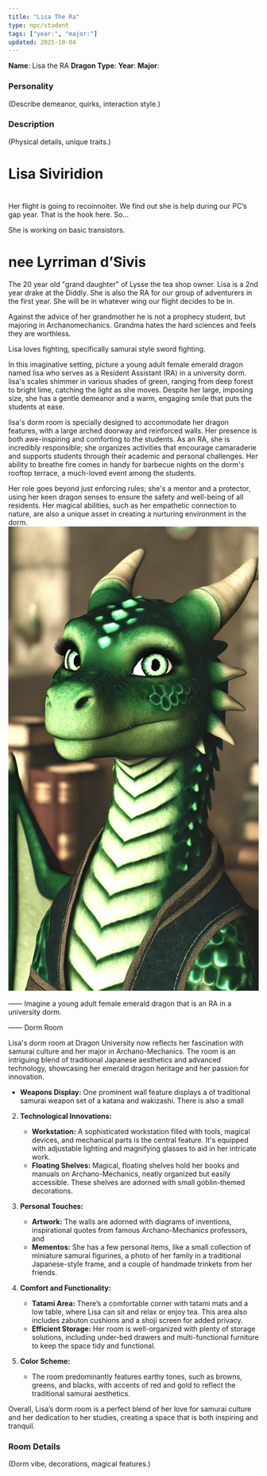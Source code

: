 ```yaml
---
title: "Lisa The Ra"
type: npc/student
tags: ["year:", "major:"]
updated: 2025-10-04
---
```


**Name**: Lisa the RA
**Dragon Type**:
**Year**:
**Major**:

### Personality
(Describe demeanor, quirks, interaction style.)

### Description
(Physical details, unique traits.)

# Lisa Siviridion

#
Her flight is going to recoinnoiter. We find out she is help during our PC’s gap year. That is the hook here. So…

She is working on basic transistors.

# nee Lyrriman d’Sivis

The 20 year old "grand daughter" of Lysse the tea shop owner. Lisa is a 2nd year drake at the Diddly. She is also the RA for our group of adventurers in the first year. She will be in whatever wing our flight decides to be in.

Against the advice of her grandmother he is not a prophecy student, but majoring in Archanomechanics. Grandma hates the hard sciences and feels they are worthless.

Lisa loves fighting, specifically samurai style sword fighting.

In this imaginative setting, picture a young adult female emerald dragon named lisa who serves as a Resident Assistant (RA) in a university dorm. lisa's scales shimmer in various shades of green, ranging from deep forest to bright lime, catching the light as she moves. Despite her large, imposing size, she has a gentle demeanor and a warm, engaging smile that puts the students at ease.

lisa's dorm room is specially designed to accommodate her dragon features, with a large arched doorway and reinforced walls. Her presence is both awe-inspiring and comforting to the students. As an RA, she is incredibly responsible; she organizes activities that encourage camaraderie and supports students through their academic and personal challenges. Her ability to breathe fire comes in handy for barbecue nights on the dorm's rooftop terrace, a much-loved event among the students.

Her role goes beyond just enforcing rules; she's a mentor and a protector, using her keen dragon senses to ensure the safety and well-being of all residents. Her magical abilities, such as her empathetic connection to nature, are also a unique asset in creating a nurturing environment in the dorm.
![85BFBD72-F76F-4B73-A8DD-02660282EED7](/assets/images/85BFBD72-F76F-4B73-A8DD-02660282EED7.png)

——
Imagine a young adult female emerald dragon that is an RA in a university dorm.

——
Dorm Room

Lisa's dorm room at Dragon University now reflects her fascination with samurai culture and her major in Archano-Mechanics. The room is an intriguing blend of traditional Japanese aesthetics and advanced technology, showcasing her emerald dragon heritage and her passion for innovation.

   - **Weapons Display:** One prominent wall feature displays a of traditional samurai weapon set of a  katana and wakizashi. There is also a small

2. **Technological Innovations:**
   - **Workstation:** A sophisticated workstation filled with tools, magical devices, and mechanical parts is the central feature. It's equipped with adjustable lighting and magnifying glasses to aid in her intricate work.
   - **Floating Shelves:** Magical, floating shelves hold her books and manuals on Archano-Mechanics, neatly organized but easily accessible. These shelves are adorned with small goblin-themed decorations.

3. **Personal Touches:**
   - **Artwork:** The walls are adorned with diagrams of inventions, inspirational quotes from famous Archano-Mechanics professors, and
   - **Mementos:** She has a few personal items, like a small collection of miniature samurai figurines, a photo of her family in a traditional Japanese-style frame, and a couple of handmade trinkets from her friends.

4. **Comfort and Functionality:**
   - **Tatami Area:** There’s a comfortable corner with tatami mats and a low table, where Lisa can sit and relax or enjoy tea. This area also includes zabuton cushions and a shoji screen for added privacy.
   - **Efficient Storage:** Her room is well-organized with plenty of storage solutions, including under-bed drawers and multi-functional furniture to keep the space tidy and functional.

5. **Color Scheme:**
   - The room predominantly features earthy tones, such as browns, greens, and blacks, with accents of red and gold to reflect the traditional samurai aesthetics.

Overall, Lisa’s dorm room is a perfect blend of her love for samurai culture and her dedication to her studies, creating a space that is both inspiring and tranquil.

### Room Details
(Dorm vibe, decorations, magical features.)
